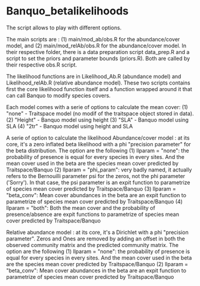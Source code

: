 # Banquo_betalikelihoods

The script allows to play with different options. 

The main scripts are : (1) main/mod_ab/obs.R for the abundance/cover model, and (2) main/mod_relAb/obs.R for the abundance/cover model.
In their respective folder, there is a data preparation script data_prep.R and a script to set the priors and parameter bounds (priors.R). Both are called by their respective obs.R script.

The likelihood functions are in Likelihood_Ab.R (abundance model) and Likelihood_relAb.R (relative abundance model). These two scripts contains first the core likelihood function itself and a function wrapped around it that can call Banquo to modify species covers.

Each model comes with a serie of options to calculate the mean cover: 
(1) "none" - Traitspace model (no modif of the traitspace object stored in data).
(2) "Height" - Banquo model using height
(3) "SLA" - Banquo model using SLA
(4) "2tr" - Banquo model using height and SLA

A serie of option to calculate the likelihood
Abundance/cover model : at its core, it's a zero inflated beta likelihood with a phi "precision parameter" for the beta distribution. The option are the following
(1) llparam = "none": the probability of presence is equal for every species in every sites. And the mean cover used in the beta are the species mean cover predicted by Traitspace/Banquo
(2) llparam = "phi_param": very badly named, it actually refers to the Bernouilli parameter psi for the zeros, not the phi parameter ('Sorry'). In that case, the psi parameter is an expit function to parametrize of species mean cover predicted by Traitspace/Banquo
(3) llparam = "beta_conv": Mean cover abundances in the beta are an expit function to parametrize of species mean cover predicted by Traitspace/Banquo
(4) llparam = "both": Both the mean cover and the probability of presence/absence are expit functions to parametrize of species mean cover predicted by Traitspace/Banquo

Relative abundance model : at its core, it's a Dirichlet with a phi "precision parameter". Zeros and Ones are removed by adding an offset in both the observed community matrix and the predicted community matrix.
The option are the following
(1) llparam = "none": the probability of presence is equal for every species in every sites. And the mean cover used in the beta are the species mean cover predicted by Traitspace/Banquo
(2) llparam = "beta_conv": Mean cover abundances in the beta are an expit function to parametrize of species mean cover predicted by Traitspace/Banquo
